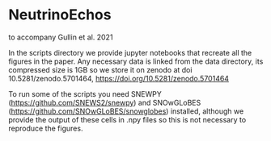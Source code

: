 # NeutrinoEchos
to accompany Gullin et al. 2021

In the scripts directory we provide jupyter notebooks that recreate
all the figures in the paper.  Any necessary data is linked from the
data directory, its compressed size is 1GB so we store it on zenodo at
doi 10.5281/zenodo.5701464, https://doi.org/10.5281/zenodo.5701464

To run some of the scripts you need SNEWPY
(https://github.com/SNEWS2/snewpy) and SNOwGLoBES
(https://github.com/SNOwGLoBES/snowglobes) installed, although we
provide the output of these cells in .npy files so this is not
necessary to reproduce the figures.